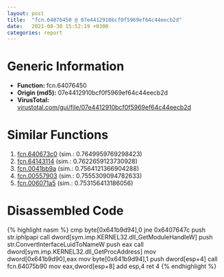 ```yaml
---
layout: post
title:  "fcn.64076450 @ 07e4412910bcf0f5969ef64c44eecb2d"
date:   2021-08-30 15:52:19 +0300
categories: report
---
```


# Generic Information
- **Function:** fcn.64076450
- **Origin (md5):** 07e4412910bcf0f5969ef64c44eecb2d
- **VirusTotal:** [virustotal.com/gui/file/07e4412910bcf0f5969ef64c44eecb2d][virustotal_ref]



# Similar Functions

1. [fcn.640673c0][similar_1_ref] (sim.: 0.7649959769298423)
2. [fcn.64143114][similar_2_ref] (sim.: 0.7622659123730928)
3. [fcn.0041bb9a][similar_3_ref] (sim.: 0.7564121366904288)
4. [fcn.00557903][similar_4_ref] (sim.: 0.7555309094782633)
5. [fcn.006071a5][similar_5_ref] (sim.: 0.753156413186056)


# Disassembled Code

{% highlight nasm %}
cmp byte[0x641b9d94],0
jne 0x6407647c
push str.iphlpapi
call dword[sym.imp.KERNEL32.dll_GetModuleHandleW]
push str.ConvertInterfaceLuidToNameW
push eax
call dword[sym.imp.KERNEL32.dll_GetProcAddress]
mov dword[0x641b9d90],eax
mov byte[0x641b9d94],1
push dword[esp+4]
call fcn.64075b90
mov eax,dword[esp+8]
add esp,4
ret 4
{% endhighlight %}


[similar_1_ref]: /report/fcn.640673c0@07e4412910bcf0f5969ef64c44eecb2d
[similar_2_ref]: /report/fcn.64143114@07e4412910bcf0f5969ef64c44eecb2d
[similar_3_ref]: /report/fcn.0041bb9a@7b00dd8f2abf54a73bfb09681334ff78
[similar_4_ref]: /report/fcn.00557903@c60344b51fa39a329b92557d24ff7670
[similar_5_ref]: /report/fcn.006071a5@52d540e8e13e0f0bbb8946b2363a382d
[virustotal_ref]: https://www.virustotal.com/gui/file/07e4412910bcf0f5969ef64c44eecb2d